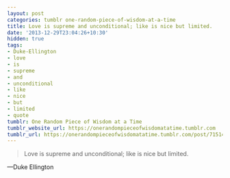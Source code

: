 ```yaml
---
layout: post
categories: tumblr one-random-piece-of-wisdom-at-a-time
title: Love is supreme and unconditional; like is nice but limited.
date: '2013-12-29T23:04:26+10:30'
hidden: true
tags:
- Duke-Ellington
- love
- is
- supreme
- and
- unconditional
- like
- nice
- but
- limited
- quote
tumblr: One Random Piece of Wisdom at a Time
tumblr_website_url: https://onerandompieceofwisdomatatime.tumblr.com
tumblr_url: https://onerandompieceofwisdomatatime.tumblr.com/post/71514426620/love-is-supreme-and-unconditional-like-is-nice
---
```

> Love is supreme and unconditional; like is nice but limited.

—Duke Ellington
